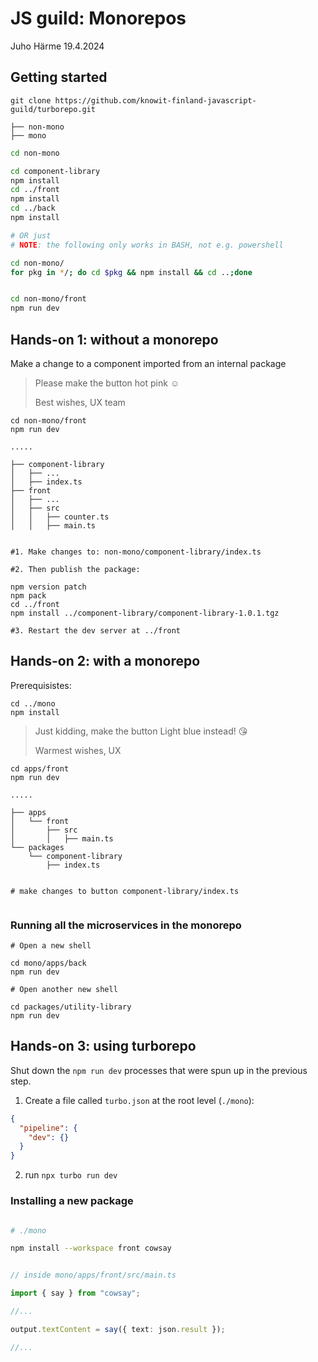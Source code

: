 # JS guild: Monorepos

Juho Härme 19.4.2024

## Getting started

`git clone https://github.com/knowit-finland-javascript-guild/turborepo.git`


```
├── non-mono
├── mono

```

```bash
cd non-mono

cd component-library
npm install
cd ../front
npm install
cd ../back
npm install

# OR just
# NOTE: the following only works in BASH, not e.g. powershell

cd non-mono/
for pkg in */; do cd $pkg && npm install && cd ..;done

```

```bash

cd non-mono/front
npm run dev

```

## Hands-on 1: without a monorepo

Make a change to a component imported from an internal package

> Please make the button hot pink ☺️
>
> Best wishes,
> UX team

```
cd non-mono/front
npm run dev

.....

├── component-library
│   ├── ...
│   ├── index.ts
├── front
│   ├── ...
│   ├── src
│   │   ├── counter.ts
│   │   ├── main.ts

```

```

#1. Make changes to: non-mono/component-library/index.ts

#2. Then publish the package:

npm version patch
npm pack
cd ../front
npm install ../component-library/component-library-1.0.1.tgz

#3. Restart the dev server at ../front

```

## Hands-on 2: with a monorepo

Prerequisistes:

```
cd ../mono
npm install

```

> Just kidding, make the button Light blue instead! 😘
>
> Warmest wishes,
> UX

```
cd apps/front
npm run dev

.....

├── apps
│   └── front
│       ├── src
│       │   ├── main.ts
└── packages
    └── component-library
        ├── index.ts

```

```

# make changes to button component-library/index.ts


```

### Running all the microservices in the monorepo


```
# Open a new shell

cd mono/apps/back
npm run dev

```


```
# Open another new shell

cd packages/utility-library
npm run dev

```


## Hands-on 3: using turborepo


Shut down the `npm run dev` processes that were spun up in the previous step.


1. Create a file called `turbo.json` at the root level (`./mono`):

```json
{
  "pipeline": {
    "dev": {}
  }
}

```

2. run `npx turbo run dev`


### Installing a new package


```bash

# ./mono

npm install --workspace front cowsay


```

```ts

// inside mono/apps/front/src/main.ts

import { say } from "cowsay";

//...

output.textContent = say({ text: json.result });

//...

```


